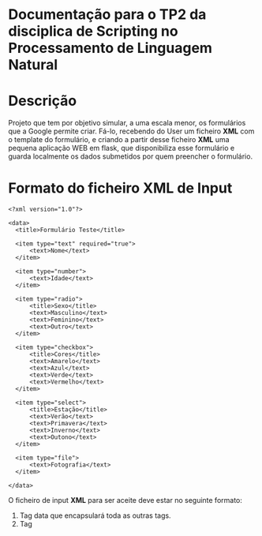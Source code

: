 # Documentação para o TP2 da disciplica de Scripting no Processamento de Linguagem Natural

# Descrição

Projeto que tem por objetivo simular, a uma escala menor, os formulários que a Google permite criar.
Fá-lo, recebendo do User um ficheiro **XML** com o template do formulário, e criando a partir desse ficheiro **XML** uma pequena aplicação WEB em flask, que disponibiliza esse formulário e guarda localmente os dados submetidos por quem preencher o formulário.

# Formato do ficheiro XML de Input

    <?xml version="1.0"?>

    <data>
      <title>Formulário Teste</title>

      <item type="text" required="true">
          <text>Nome</text>
      </item>

      <item type="number">
          <text>Idade</text>
      </item>

      <item type="radio">
          <title>Sexo</title>
          <text>Masculino</text>
          <text>Feminino</text>
          <text>Outro</text>
      </item>

      <item type="checkbox">
          <title>Cores</title>
          <text>Amarelo</text>
          <text>Azul</text>
          <text>Verde</text>
          <text>Vermelho</text>
      </item>

      <item type="select">
          <title>Estação</title>
          <text>Verão</text>
          <text>Primavera</text>
          <text>Inverno</text>
          <text>Outono</text>
      </item>

      <item type="file">
          <text>Fotografia</text>
      </item>
      
    </data>

O ficheiro de input **XML** para ser aceite deve estar no seguinte formato:

1. Tag data que encapsulará toda as outras tags.
1. Tag <title> onde o User indica o título que o formulário vai ter.
2. Uma lista de tags <item>. Cada uma representará um campo do formulário.
3. Cada tag <item> deverá ter o atributo **type**, que determinará a funcionalidade deste campo do formulário.
4. Cada tag <item> poderá também ter o atributo **required**, que caso esteja com valor **true**, significa que este campo é de preenchimento obrigatório.
  
As tags **item** poderão ter as seguintes variantes, consoante o valor do atributo **type**:
  
* Se o atributo **type** tomar o valor de "text", representa no formulário um campo de texto e a tag <text> representa o nome desse campo.
* Se o atributo **type** tomar o valor de "number", representa no formulário um campo para o utilizador introduzir um número e a tag <text> representa o nome desse campo.
* Se o atributo **type** tomar o valor de "file", representa no formulário uma secção para o utilizador fazer upload de um ficheiro e tag <text> representa o nome desse campo.
* Se o atributo **type** tomar o valor de "radio", representa uma secção no formulário onde o User tem uma sério de opções e tem de escolher apenas 1. A tag <title> representa o título desse campo e as tags "text" representam o nome das diferentes opções disponíveis para serem escolhidas.
* Se o atributo **type** tomar o valor de "checkbox", representa a mesma coisa que o anterior, mas o user pode selecionar 0 ou mais opções.
* Se o atributo **type** tomar o valor de "select", representa um dropdown menu com diferentes opções onde o user seleciona uma. A tag <title> representa o título desse campo e as tags "text" representam o nome das diferentes opções disponíveis para serem escolhidas.
  
Os resultados das submissões do formulário serem guardados num ficheiro à escolha do utilizador, desde que seja em formato **json** ou **csv**.

# Exemplo de Utilização
  
    python3 app.py inputTemplate.xml results.json
  
# Exemplo dos resultados obtidos após a submissão do formulário
  
    [
     {
         "Idade": "13",
         "Nome": "S",
         "Sex": "Girl",
         "Fotografia": "pessoa.jpeg"
     },
     {
         "Idade": "16",
         "Nome": "J",
         "Sex": "Boy",
         "Fotografia": "pessoa.jpeg"
     },
     {
         "Idade": "15",
         "Nome": "M",
         "Sex": "Girl",
         "Fotografia": "pessoa.jpeg"
     },
     {
         "Idade": "2",
         "Nome": "M",
         "Sexo": "Masculino"
     }
    ]

  # Formulário resultante do ficheiro **XML** usado como exemplo.
    
![Screenshot 2021-06-24 at 15 36 37 (2)](https://user-images.githubusercontent.com/68651003/123281997-0c6c3100-d502-11eb-9cd6-bbf39d230e28.png)
